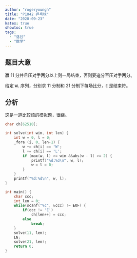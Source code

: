 ```yaml
---
author: "rogeryoungh"
title: "P1042 乒乓球"
date: "2020-09-23"
katex: true
showtoc: true
tags: 
  - "洛谷"
  - "数学"
---
```


## 题目大意

赢 11 分并且压对手两分以上则一局结束，否则要追分至压对手两分。

给定 $\texttt{WL}$ 序列，分别求 11 分制和 21 分制下每场比分，$\texttt{E}$ 是结束符。

## 分析

这是一道比较烦的模拟题，很绕。

```cpp
char ch[62510];

int solve(int win, int len) {
    int w = 0, l = 0;
    _fora (i, 0, len-1) {
        w += ch[i] == 'W';
        l += ch[i] == 'L';
        if (max(w, l) >= win &&abs(w - l) >= 2) {
            printf("%d:%d\n", w, l);
            w = l = 0;
        }
    }
    printf("%d:%d\n", w, l);
}

int main() {
    char ccc;
    int len = 0;
    while(scanf("%c", &ccc) != EOF) {
        if(ccc != 'E')
            ch[len++] = ccc;
        else
            break;
    }
    solve(11, len);
    LN;
    solve(21, len);
    return 0;
}
```
